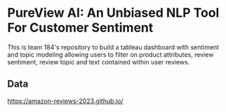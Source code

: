 
# PureView AI: An Unbiased NLP Tool For Customer Sentiment

This is team 184's repository to build a tableau dashboard with sentiment and topic modeling allowing users to filter on product attributes, review sentiment, review topic and text contained within user reviews. 

## Data 
https://amazon-reviews-2023.github.io/
